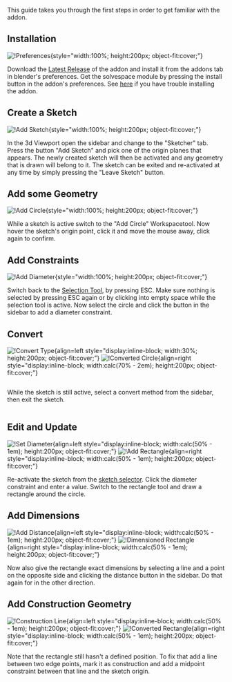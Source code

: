 This guide takes you through the first steps in order to get familiar with the addon.

## Installation
![!Preferences](images/preferences.png){style="width:100%; height:200px; object-fit:cover;"}

Download the [Latest Release](https://github.com/hlorus/CAD_Sketcher/releases)
of the addon and install it from the addons tab in blender's preferences. Get the
solvespace module by pressing the install button in the addon's preferences.
See [here](installation.md) if
you have trouble installing the addon.

## Create a Sketch
![!Add Sketch](images/add_sketch.png){style="width:100%; height:200px; object-fit:cover;"}

In the 3d Viewport open the sidebar and change to the "Sketcher" tab. Press the
button  "Add Sketch" and pick one of the origin planes that appears. The newly
created sketch will then be activated and any geometry that is drawn will belong
to it. The sketch can be exited and re-activated at any time by simply pressing
the "Leave Sketch" button.

## Add some Geometry
![!Add Circle](images/add_circle.png){style="width:100%; height:200px; object-fit:cover;"}

While a sketch is active switch to the "Add Circle" Workspacetool. Now hover the
sketch's origin point, click it and move the mouse away, click again to confirm.

## Add Constraints
![!Add Diameter](images/add_diameter.png){style="width:100%; height:200px; object-fit:cover;"}

Switch back to the [Selection Tool](user_interface.md#select-tool), by pressing ESC.
Make sure nothing is selected by pressing ESC again or by clicking into empty space
while the selection tool is active. Now select the circle and click the button
in the sidebar to add a diameter constraint.

## Convert
![!Convert Type](images/convert_type.png){align=left style="display:inline-block; width:30%; height:200px; object-fit:cover;"}
![!Converted Circle](images/converted_circle.png){align=right style="display:inline-block; width:calc(70% - 2em); height:200px; object-fit:cover;"}

<p style="display:inline-block;">While the sketch is still active, select a convert method from the sidebar, then
exit the sketch.</p>

## Edit and Update
![!Set Diameter](images/set_diameter.png){align=left style="display:inline-block; width:calc(50% - 1em); height:200px; object-fit:cover;"}
![!Add Rectangle](images/add_rectangle.png){align=right style="display:inline-block; width:calc(50% - 1em); height:200px; object-fit:cover;"}

Re-activate the sketch from the [sketch selector](user_interface#sketch-selector).
Click the diameter constraint and enter a value. Switch to the rectangle tool and draw
a rectangle around the circle.

## Add Dimensions
![!Add Distance](images/add_distance.png){align=left style="display:inline-block; width:calc(50% - 1em); height:200px; object-fit:cover;"}
![!Dimensioned Rectangle](images/dimensioned_rectangle.png){align=right style="display:inline-block; width:calc(50% - 1em); height:200px; object-fit:cover;"}

Now also give the rectangle exact dimensions by selecting a line and a point on the
opposite side and clicking the distance button in the sidebar. Do that again for in
the other direction.

## Add Construction Geometry
![!Construction Line](images/construction_line.png){align=left style="display:inline-block; width:calc(50% - 1em); height:200px; object-fit:cover;"}
![!Converted Rectangle](images/converted_rectangle.png){align=right style="display:inline-block; width:calc(50% - 1em); height:200px; object-fit:cover;"}

Note that the rectangle still hasn't a defined position. To fix that add a line between
two edge points, mark it as construction and add a midpoint constraint between that
line and the sketch origin.

